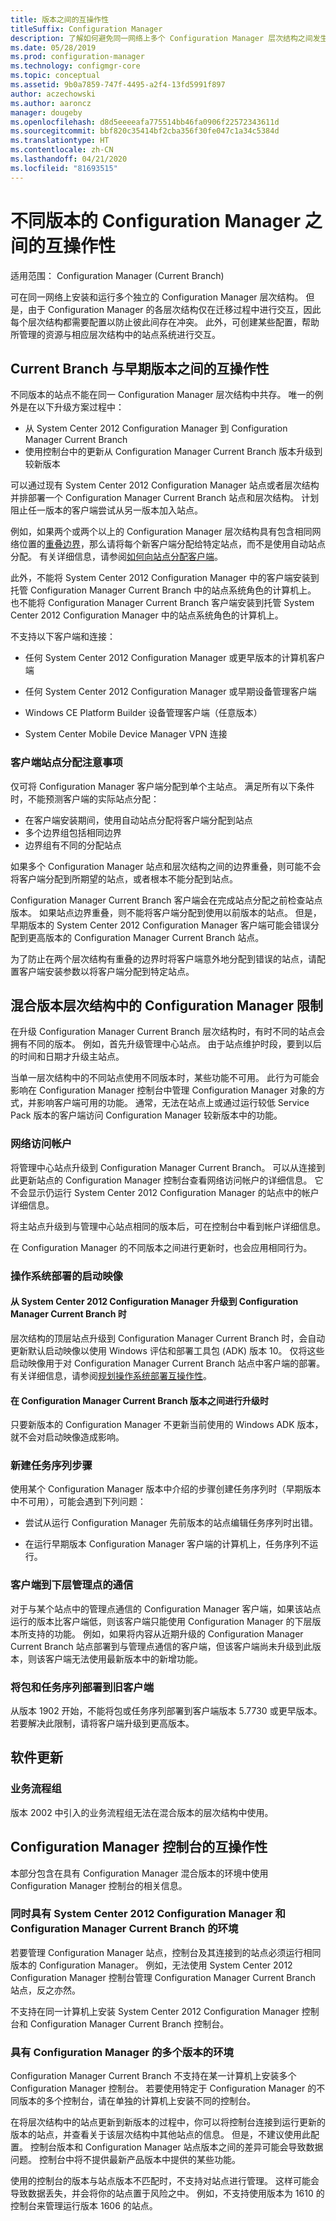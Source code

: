 ```yaml
---
title: 版本之间的互操作性
titleSuffix: Configuration Manager
description: 了解如何避免同一网络上多个 Configuration Manager 层次结构之间发生冲突。
ms.date: 05/28/2019
ms.prod: configuration-manager
ms.technology: configmgr-core
ms.topic: conceptual
ms.assetid: 9b0a7859-747f-4495-a2f4-13fd5991f897
author: aczechowski
ms.author: aaroncz
manager: dougeby
ms.openlocfilehash: d8d5eeeeafa775514bb46fa0906f22572343611d
ms.sourcegitcommit: bbf820c35414bf2cba356f30fe047c1a34c5384d
ms.translationtype: HT
ms.contentlocale: zh-CN
ms.lasthandoff: 04/21/2020
ms.locfileid: "81693515"
---
```

# <a name="interoperability-between-different-versions-of-configuration-manager"></a>不同版本的 Configuration Manager 之间的互操作性

适用范围：  Configuration Manager (Current Branch)

可在同一网络上安装和运行多个独立的 Configuration Manager 层次结构。 但是，由于 Configuration Manager 的各层次结构仅在迁移过程中进行交互，因此每个层次结构都需要配置以防止彼此间存在冲突。 此外，可创建某些配置，帮助所管理的资源与相应层次结构中的站点系统进行交互。  

## <a name="interoperability-between-current-branch-and-earlier-versions"></a><a name="BKMK_SupConfigInterop"></a> Current Branch 与早期版本之间的互操作性  

不同版本的站点不能在同一 Configuration Manager 层次结构中共存。 唯一的例外是在以下升级方案过程中：

- 从 System Center 2012 Configuration Manager 到 Configuration Manager Current Branch
- 使用控制台中的更新从 Configuration Manager Current Branch 版本升级到较新版本

可以通过现有 System Center 2012 Configuration Manager 站点或者层次结构并排部署一个 Configuration Manager Current Branch 站点和层次结构。 计划阻止任一版本的客户端尝试从另一版本加入站点。

例如，如果两个或两个以上的 Configuration Manager 层次结构具有包含相同网络位置的[重叠边界](../../servers/deploy/configure/boundary-groups.md#overlapping-boundaries)，那么请将每个新客户端分配给特定站点，而不是使用自动站点分配。 有关详细信息，请参阅[如何向站点分配客户端](../../clients/deploy/assign-clients-to-a-site.md)。  

此外，不能将 System Center 2012 Configuration Manager 中的客户端安装到托管 Configuration Manager Current Branch 中的站点系统角色的计算机上。 也不能将 Configuration Manager Current Branch 客户端安装到托管 System Center 2012 Configuration Manager 中的站点系统角色的计算机上。  

不支持以下客户端和连接：  

- 任何 System Center 2012 Configuration Manager 或更早版本的计算机客户端  

- 任何 System Center 2012 Configuration Manager 或早期设备管理客户端  

- Windows CE Platform Builder 设备管理客户端（任意版本）  

- System Center Mobile Device Manager VPN 连接  

### <a name="client-site-assignment-considerations"></a><a name="BKMK_SupConfigSiteAssignment"></a> 客户端站点分配注意事项  

仅可将 Configuration Manager 客户端分配到单个主站点。 满足所有以下条件时，不能预测客户端的实际站点分配：

- 在客户端安装期间，使用自动站点分配将客户端分配到站点
- 多个边界组包括相同边界
- 边界组有不同的分配站点

如果多个 Configuration Manager 站点和层次结构之间的边界重叠，则可能不会将客户端分配到所期望的站点，或者根本不能分配到站点。  

Configuration Manager Current Branch 客户端会在完成站点分配之前检查站点版本。 如果站点边界重叠，则不能将客户端分配到使用以前版本的站点。 但是，早期版本的 System Center 2012 Configuration Manager 客户端可能会错误分配到更高版本的 Configuration Manager Current Branch 站点。  

为了防止在两个层次结构有重叠的边界时将客户端意外地分配到错误的站点，请配置客户端安装参数以将客户端分配到特定站点。  

## <a name="configuration-manager-limitations-in-a-mixed-version-hierarchy"></a><a name="bkmk_mixed"></a> 混合版本层次结构中的 Configuration Manager 限制  

在升级 Configuration Manager Current Branch 层次结构时，有时不同的站点会拥有不同的版本。 例如，首先升级管理中心站点。 由于站点维护时段，要到以后的时间和日期才升级主站点。  

当单一层次结构中的不同站点使用不同版本时，某些功能不可用。 此行为可能会影响在 Configuration Manager 控制台中管理 Configuration Manager 对象的方式，并影响客户端可用的功能。 通常，无法在站点上或通过运行较低 Service Pack 版本的客户端访问 Configuration Manager 较新版本中的功能。  

### <a name="network-access-account"></a>网络访问帐户

将管理中心站点升级到 Configuration Manager Current Branch。 可以从连接到此更新站点的 Configuration Manager 控制台查看网络访问帐户的详细信息。 它不会显示仍运行 System Center 2012 Configuration Manager 的站点中的帐户详细信息。

将主站点升级到与管理中心站点相同的版本后，可在控制台中看到帐户详细信息。

在 Configuration Manager 的不同版本之间进行更新时，也会应用相同行为。

### <a name="boot-images-for-os-deployment"></a>操作系统部署的启动映像

#### <a name="when-upgrading-from-system-center-2012-configuration-manager-to-configuration-manager-current-branch"></a>从 System Center 2012 Configuration Manager 升级到 Configuration Manager Current Branch 时

层次结构的顶层站点升级到 Configuration Manager Current Branch 时，会自动更新默认启动映像以使用 Windows 评估和部署工具包 (ADK) 版本 10。 仅将这些启动映像用于对 Configuration Manager Current Branch 站点中客户端的部署。 有关详细信息，请参阅[规划操作系统部署互操作性](../../../osd/plan-design/planning-for-operating-system-deployment-interoperability.md)。

#### <a name="when-upgrading-between-configuration-manager-current-branch-versions"></a>在 Configuration Manager Current Branch 版本之间进行升级时

只要新版本的 Configuration Manager 不更新当前使用的 Windows ADK 版本，就不会对启动映像造成影响。

### <a name="new-task-sequence-steps"></a>新建任务序列步骤

使用某个 Configuration Manager 版本中介绍的步骤创建任务序列时（早期版本中不可用），可能会遇到下列问题：

- 尝试从运行 Configuration Manager 先前版本的站点编辑任务序列时出错。

- 在运行早期版本 Configuration Manager 客户端的计算机上，任务序列不运行。

### <a name="client-to-down-level-management-point-communications"></a>客户端到下层管理点的通信

对于与某个站点中的管理点通信的 Configuration Manager 客户端，如果该站点运行的版本比客户端低，则该客户端只能使用 Configuration Manager 的下层版本所支持的功能。 例如，如果将内容从近期升级的 Configuration Manager Current Branch 站点部署到与管理点通信的客户端，但该客户端尚未升级到此版本，则该客户端无法使用最新版本中的新增功能。

### <a name="package-and-task-sequence-deployments-to-legacy-clients"></a>将包和任务序列部署到旧客户端

<!-- SCCMDocs-pr issue #3493 -->

从版本 1902 开始，不能将包或任务序列部署到客户端版本 5.7730 或更早版本。 若要解决此限制，请将客户端升级到更高版本。

## <a name="software-updates"></a>软件更新

### <a name="orchestration-groups"></a>业务流程组

版本 2002 中引入的业务流程组无法在混合版本的层次结构中使用。 <!--SCCMDocs-pr issue ##5056, 6389000-->

## <a name="interoperability-for-the-configuration-manager-console"></a><a name="BKMK_ConsoleInterop"></a>Configuration Manager 控制台的互操作性  

本部分包含在具有 Configuration Manager 混合版本的环境中使用 Configuration Manager 控制台的相关信息。  

### <a name="an-environment-with-both-system-center-2012-configuration-manager-and-configuration-manager-current-branch"></a>同时具有 System Center 2012 Configuration Manager 和 Configuration Manager Current Branch 的环境

若要管理 Configuration Manager 站点，控制台及其连接到的站点必须运行相同版本的 Configuration Manager。 例如，无法使用 System Center 2012 Configuration Manager 控制台管理 Configuration Manager Current Branch 站点，反之亦然。

不支持在同一计算机上安装 System Center 2012 Configuration Manager 控制台和 Configuration Manager Current Branch 控制台。

### <a name="an-environment-with-multiple-versions-of-configuration-manager"></a>具有 Configuration Manager 的多个版本的环境

Configuration Manager Current Branch 不支持在某一计算机上安装多个 Configuration Manager 控制台。 若要使用特定于 Configuration Manager 的不同版本的多个控制台，请在单独的计算机上安装不同的控制台。

在将层次结构中的站点更新到新版本的过程中，你可以将控制台连接到运行更新的版本的站点，并查看关于该层次结构中其他站点的信息。 但是，不建议使用此配置。 控制台版本和 Configuration Manager 站点版本之间的差异可能会导致数据问题。 控制台中将不提供最新产品版本中提供的某些功能。

使用的控制台的版本与站点版本不匹配时，不支持对站点进行管理。 这样可能会导致数据丢失，并会将你的站点置于风险之中。 例如，不支持使用版本为 1610 的控制台来管理运行版本 1606 的站点。
